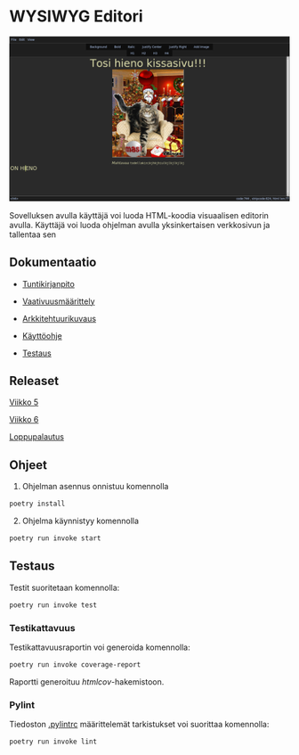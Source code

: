 # WYSIWYG Editori

![kuva](./dokumentaatio/kuvat/screenshot.png)

Sovelluksen avulla käyttäjä voi luoda HTML-koodia visuaalisen editorin avulla. Käyttäjä voi luoda ohjelman avulla yksinkertaisen verkkosivun ja tallentaa sen


## Dokumentaatio
 - [Tuntikirjanpito](./dokumentaatio/tuntikirjanpito.md)

- [Vaativuusmäärittely](./dokumentaatio/vaativuusmaarittely.md)

- [Arkkitehtuurikuvaus](./dokumentaatio/arkkitehtuurikuvaus.md)

- [Käyttöohje](./dokumentaatio/kayttoohje.md)

- [Testaus](./dokumentaatio/testaus.md)

## Releaset

[Viikko 5](https://github.com/msha/ot-harjoitustyo/releases/tag/v0.1.0)

[Viikko 6](https://github.com/msha/ot-harjoitustyo/releases/tag/v0.2.0)

[Loppupalautus](https://github.com/msha/ot-harjoitustyo/releases/tag/v1.0.0)

## Ohjeet

1. Ohjelman asennus onnistuu komennolla
```bash
poetry install
```
2. Ohjelma käynnistyy komennolla
```bash
poetry run invoke start
```


## Testaus

Testit suoritetaan komennolla:

```bash
poetry run invoke test
```

### Testikattavuus

Testikattavuusraportin voi generoida komennolla:

```bash
poetry run invoke coverage-report
```

Raportti generoituu _htmlcov_-hakemistoon.

### Pylint

Tiedoston [.pylintrc](./.pylintrc) määrittelemät tarkistukset voi suorittaa komennolla:

```bash
poetry run invoke lint
```
